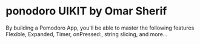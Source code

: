 # ponodoro UIKIT by Omar Sherif

By building a Pomodoro App, you'll be able to master the following features Flexible, Expanded, Timer, onPressed:, string slicing, and more...
